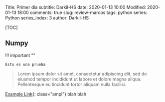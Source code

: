 Title: Primer día
subtitle: Darkil-HS
date: 2020-01-13 10:00
Modified: 2020-01-13 18:00
comments: true
slug: review-marcos
tags: python
series: Python
series_index: 3
author: Darkil-HS
<!-- PELICAN_BEGIN_SUMMARY -->
[TOC]

## Numpy

!!! important ""

    Esto es una prueba


> Lorem ipsum dolor sit amet, consectetur adipiscing elit, sed do eiusmod tempor incididunt ut labore et dolore magna aliqua. Pellentesque eu tincidunt tortor aliquam nulla facilisi.

[Example Link](https://www.mozilla.org/){: class="ampl"} blah blah

<!-- PELICAN_END_SUMMARY -->
